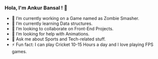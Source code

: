 ### Hola, I'm Ankur Bansal ! 👋



- 🔭 I’m currently working on a Game named as Zombie Smasher.
- 🌱 I’m currently learning Data structures.
- 👯 I’m looking to collaborate on Front-End Projects.
- 🤔 I’m looking for help with Animations.
- 💬 Ask me about Sports and Tech-related stuff.
- ⚡ Fun fact: I can play Cricket 10-15 Hours a day and I love playing FPS games.


